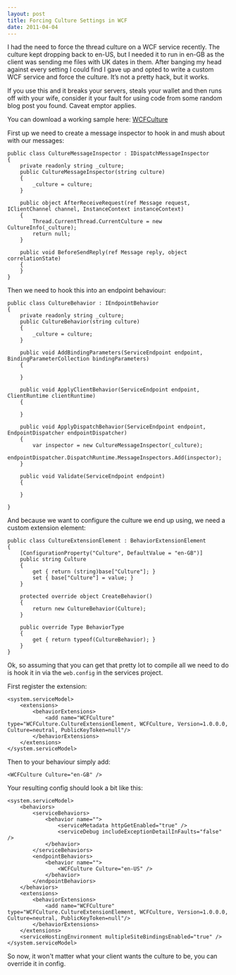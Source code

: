 ```yaml
---
layout: post
title: Forcing Culture Settings in WCF
date: 2011-04-04
---
```


I had the need to force the thread culture on a WCF service recently. The culture kept dropping back to en-US, but I needed it to run in en-GB as the client was sending me files with UK dates in them. After banging my head against every setting I could find I gave up and opted to write a custom WCF service and force the culture. It’s not a pretty hack, but it works.

If you use this and it breaks your servers, steals your wallet and then runs off with your wife, consider it your fault for using code from some random blog post you found. Caveat emptor applies.

You can download a working sample here: <a href='http://theoldsewingfactory.com/wp-content/uploads/2011/04/WCFCulture.zip'>WCFCulture</a>

First up we need to create a message inspector to hook in and mush about with our messages:

    public class CultureMessageInspector : IDispatchMessageInspector
    {
    	private readonly string _culture;
    	public CultureMessageInspector(string culture)
    	{
    		_culture = culture;
    	}
    
    	public object AfterReceiveRequest(ref Message request, IClientChannel channel, InstanceContext instanceContext)
    	{
    		Thread.CurrentThread.CurrentCulture = new CultureInfo(_culture);
    		return null;
    	}
    
    	public void BeforeSendReply(ref Message reply, object correlationState)
    	{
    	}
    }

Then we need to hook this into an endpoint behaviour:

    public class CultureBehavior : IEndpointBehavior
    {
    	private readonly string _culture;
    	public CultureBehavior(string culture)
    	{
    		_culture = culture;
    	}
    
    	public void AddBindingParameters(ServiceEndpoint endpoint, BindingParameterCollection bindingParameters)
    	{
    
    	}
    
    	public void ApplyClientBehavior(ServiceEndpoint endpoint, ClientRuntime clientRuntime)
    	{
    
    	}
    
    	public void ApplyDispatchBehavior(ServiceEndpoint endpoint, EndpointDispatcher endpointDispatcher)
    	{
    		var inspector = new CultureMessageInspector(_culture);
    		endpointDispatcher.DispatchRuntime.MessageInspectors.Add(inspector);
    	}
    
    	public void Validate(ServiceEndpoint endpoint)
    	{
    
    	}
    
    }

And because we want to configure the culture we end up using, we need a custom extension element:

    public class CultureExtensionElement : BehaviorExtensionElement
    {
    	[ConfigurationProperty("Culture", DefaultValue = "en-GB")]
    	public string Culture
    	{
    		get { return (string)base["Culture"]; }
    		set { base["Culture"] = value; }
    	}
    
    	protected override object CreateBehavior()
    	{
    		return new CultureBehavior(Culture);
    	}
    
    	public override Type BehaviorType
    	{
    		get { return typeof(CultureBehavior); }
    	}
    }

Ok, so assuming that you can get that pretty lot to compile all we need to do is hook it in via the `web.config` in the services project.

First register the extension:

    <system.serviceModel>
    	<extensions>
    		<behaviorExtensions>
    			<add name="WCFCulture" type="WCFCulture.CultureExtensionElement, WCFCulture, Version=1.0.0.0, Culture=neutral, PublicKeyToken=null"/>
    		</behaviorExtensions>
    	</extensions>
    </system.serviceModel>

Then to your behaviour simply add:

    <WCFCulture Culture="en-GB" />


Your resulting config should look a bit like this:

    <system.serviceModel>
    	<behaviors>
    		<serviceBehaviors>
    			<behavior name="">
    				<serviceMetadata httpGetEnabled="true" />
    				<serviceDebug includeExceptionDetailInFaults="false" />
    			</behavior>
    		</serviceBehaviors>
    		<endpointBehaviors>
    			<behavior name="">
    				<WCFCulture Culture="en-US" />
    			</behavior>
    		</endpointBehaviors>
    	</behaviors>
    	<extensions>
    		<behaviorExtensions>
    			<add name="WCFCulture" type="WCFCulture.CultureExtensionElement, WCFCulture, Version=1.0.0.0, Culture=neutral, PublicKeyToken=null"/>
    		</behaviorExtensions>
    	</extensions>
    	<serviceHostingEnvironment multipleSiteBindingsEnabled="true" />
    </system.serviceModel>

So now, it won't matter what your client wants the culture to be, you can override it in config.

